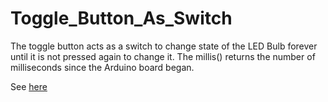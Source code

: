 # Toggle_Button_As_Switch
The toggle button acts as a switch to change state of the LED Bulb forever until it is not pressed again to change it. The millis() returns the number of milliseconds since the Arduino board began.

See [here](https://www.tinkercad.com/things/5zmaur0WJvW)
